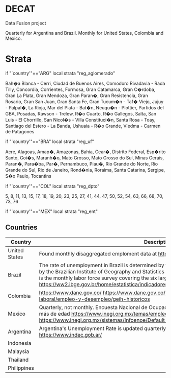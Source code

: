 # DECAT
Data Fusion project

Quarterly for Argentina and Brazil. Monthly for United States, Colombia and Mexico.

# Strata

if "`country'"=="ARG" local strata "reg_aglomerado"  

Bah�a Blanca - Cerri, Ciudad de Buenos Aires, Comodoro Rivadavia - Rada Tilly, Concordia, Corrientes, Formosa, Gran Catamarca, Gran C�rdoba, Gran La Plata, Gran Mendoza, Gran Paran�, Gran Resistencia, Gran Rosario, Gran San Juan, Gran Santa Fe, Gran Tucum�n - Taf� Viejo, Jujuy - Palpal�, La Rioja, Mar del Plata - Bat�n, Neuqu�n - Plottier, Partidos del GBA, Posadas, Rawson - Trelew, R�o Cuarto, R�o Gallegos, Salta, San Luis - El Chorrillo, San Nicol�s - Villa Constituci�n, Santa Rosa - Toay, Santiago del Estero - La Banda, Ushuaia - R�o Grande, Viedma - Carmen de Patagones


if "`country'"=="BRA" local strata "reg_uf" 

Acre, Alagoas, Amap�, Amazonas, Bahia, Cear�, Distrito Federal, Esp�rito Santo, Goi�s, Maranh�o, Mato Grosso, Mato Grosso do Sul, Minas Gerais, Paran�, Para�ba, Par�, Pernambuco, Piau�, Rio Grande do Norte, Rio Grande do Sul, Rio de Janeiro, Rond�nia, Roraima, Santa Catarina, Sergipe, S�o Paulo, Tocantins


if "`country'"=="COL" local strata "reg_dpto"  

5, 8, 11, 13, 15, 17, 18, 19, 20, 23, 25, 27, 41, 44, 47, 50, 52, 54, 63, 66, 68, 70, 73, 76


if "`country'"=="MEX" local strata "reg_ent"  


## Countries
| Country       	| Description 	|
|---------------	|-------------	|
| United States 	| Found monthly disaggregated emploment data at https://www.bls.gov/lau/ |
| Brazil        	| The rate of unemployment in Brazil is determined by the Monthly Employment Survey, coordinated by the Brazilian Institute of Geography and Statistics [IBGE](https://www.ibge.gov.br). The Pesquisa Mensal de Emprego (PME) is the monthly labor force survey covering the six largest Brazilian cities. See https://ww2.ibge.gov.br/home/estatistica/indicadores/trabalhoerendimento/pme_nova/default.shtm |
| Colombia      	|https://www.dane.gov.co/    	https://www.dane.gov.co/index.php/estadisticas-por-tema/mercado-laboral/empleo-y-desempleo/geih-historicos|
| Mexico        	| Quarterly, not monthly. Encuesta Nacional de Ocupación y Empleo (ENOE), población de 15 años y más de edad https://www.inegi.org.mx/temas/empleo/      https://www.inegi.org.mx/sistemas/Infoenoe/Default_15mas.aspx|
| Argentina     	| Argentina's Unemployment Rate is updated quarterly for 31 urban agglomerates https://www.indec.gob.ar/|
| Indonesia     	|             	|
| Malaysia      	|             	|
| Thailand      	|             	|
| Philippines    	|             	|
